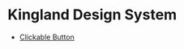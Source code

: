 <h1> Kingland Design System </h1>



- [Clickable Button](https://carterspurgin98.github.io/GitHubPagesDemo/clickableButton.md)
